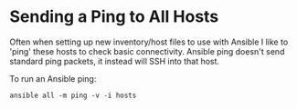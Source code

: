 # Sending a Ping to All Hosts

Often when setting up new inventory/host files to use with Ansible I like to 'ping' these hosts to check basic connectivity. Ansible ping doesn't send standard ping packets, it instead will SSH into that host.

To run an Ansible ping: 

```
ansible all -m ping -v -i hosts
```
